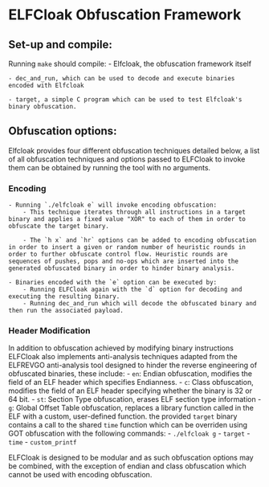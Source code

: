 # ELFCloak Obfuscation Framework

## Set-up and compile:

Running `make` should compile:
    - Elfcloak, the obfuscation framework itself

    - dec_and_run, which can be used to decode and execute binaries encoded with Elfcloak

    - target, a simple C program which can be used to test Elfcloak's binary obfuscation.

## Obfuscation options:
Elfcloak provides four different obfuscation techniques detailed below, a list of all obfuscation techniques and options passed to ELFCloak to invoke them can be obtained by running the tool with no arguments.

### Encoding
    - Running `./elfcloak e` will invoke encoding obfuscation:
        - This technique iterates through all instructions in a target binary and applies a fixed value "XOR" to each of them in order to obfuscate the target binary.

        - The `h x` and `hr` options can be added to encoding obfuscation in order to insert a given or random number of heuristic rounds in order to further obfuscate control flow. Heuristic rounds are sequences of pushes, pops and no-ops which are inserted into the generated obfuscated binary in order to hinder binary analysis.

    - Binaries encoded with the `e` option can be executed by:
        - Running ELFCloak again with the `d` option for decoding and executing the resulting binary.
        - Running dec_and_run which will decode the obfuscated binary and then run the associated payload.

### Header Modification
In addition to obfuscation achieved by modifying binary instructions ELFCloak also implements anti-analysis techniques adapted from the ELFREVGO anti-analysis tool designed to hinder the reverse engineering of obfuscated binaries, these include:
    - `en`: Endian obfuscation, modifies the field of an ELF header which specifies Endianness. 
    - `c`: Class obfuscation, modifies the field of an ELF header specifying whether the binary is 32 or 64 bit.
    - `st`: Section Type obfuscation, erases ELF section type information
    - `g`: Global Offset Table obfuscation, replaces a library function called in the ELF with a custom, user-defined function. the provided `target` binary contains a call to the shared `time` function which can be overriden using GOT obfuscation with the following commands:
        - `./elfcloak g`
        - `target`
        - `time`
        - `custom_printf`

ELFCloak is designed to be modular and as such obfuscation options may be combined, with the exception of endian and class obfuscation which cannot be used with encoding obfuscation.